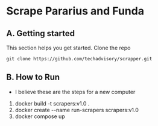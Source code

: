# Scrape Pararius and Funda

## A. Getting started

This section helps you get started.
Clone the repo

```
git clone https://github.com/techadvisory/scrapper.git
```

## B. How to Run

- I believe these are the steps for a new computer

1. docker build -t scrapers:v1.0 .
2. docker create --name run-scrapers scrapers:v1.0
3. docker compose up
